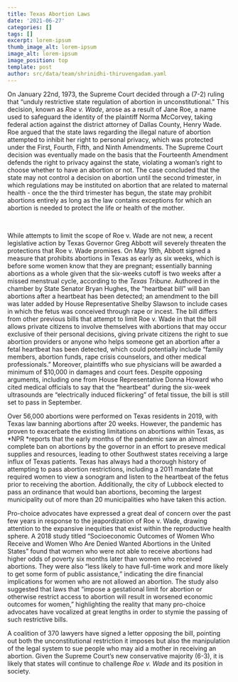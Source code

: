 ```yaml
---
title: Texas Abortion Laws
date: '2021-06-27'
categories: []
tags: []
excerpt: lorem-ipsum
thumb_image_alt: lorem-ipsum
image_alt: lorem-ipsum
image_position: top
template: post
author: src/data/team/shrinidhi-thiruvengadam.yaml
---
```

On January 22nd, 1973, the Supreme Court decided through a (7-2) ruling that “unduly restrictive state regulation of abortion in unconstitutional.” This decision, known as *Roe v. Wade*, arose as a result of Jane Roe, a name used to safeguard the identity of the plaintiff Norma McCorvey, taking federal action against the district attorney of Dallas County, Henry Wade. Roe argued that the state laws regarding the illegal nature of abortion attempted to inhibit her right to personal privacy, which was protected under the First, Fourth, Fifth, and Ninth Amendments. The Supreme Court decision was eventually made on the basis that the Fourteenth Amendment defends the right to privacy against the state, violating a woman’s right to choose whether to have an abortion or not. The case concluded that the state may not control a decision on abortion until the second trimester, in which regulations may be instituted on abortion that are related to maternal health - once the the third trimester has begun, the state may prohibit abortions entirely as long as the law contains exceptions for which an abortion is needed to protect the life or health of the mother.  

 

While attempts to limit the scope of Roe v. Wade are not new, a recent legislative action by Texas Governor Greg Abbott will severely threaten the protections that Roe v. Wade promises. On May 19th, Abbott signed a measure that prohibits abortions in Texas as early as six weeks, which is before some women know that they are pregnant; essentially banning abortions as a whole given that the six-weeks cutoff is two weeks after a missed menstrual cycle, according to the *Texas Tribune*. Authored in the chamber by State Senator Bryan Hughes, the “heartbeat bill” will ban abortions after a heartbeat has been detected; an amendment to the bill was later added by House Representative Shelby Slawson to include cases in which the fetus was conceived through rape or incest. The bill differs from other previous bills that attempt to limit Roe v. Wade in that the bill allows private citizens to involve themselves with abortions that may occur exclusive of their personal decisions, giving private citizens the right to sue abortion providers or anyone who helps someone get an abortion after a fetal heartbeat has been detected, which could potentially include “family members, abortion funds, rape crisis counselors, and other medical professionals.” Moreover, plaintiffs who sue physicians will be awarded a minimum of $10,000 in damages and court fees. Despite opposing arguments, including one from House Representative Donna Howard who cited medical officials to say that the “heartbeat” during the six-week ultrasounds are “electrically induced flickering” of fetal tissue, the bill is still set to pass in September.

Over 56,000 abortions were performed on Texas residents in 2019, with Texas law banning abortions after 20 weeks. However, the pandemic has proven to exacerbate the existing limitations on abortions within Texas, as *NPR *reports that the early months of the pandemic saw an almost complete ban on abortions by the governor in an effort to preseve medical supplies and resources, leading to other Southwest states receiving a large influx of Texas patients. Texas has always had a thorough history of attempting to pass abortion restrictions, including a 2011 mandate that required women to view a sonogram and listen to the heartbeat of the fetus prior to receiving the abortion. Additionally, the city of Lubbock elected to pass an ordinance that would ban abortions, becoming the largest municipality out of more than 20 municipalities who have taken this action.  

Pro-choice advocates have expressed a great deal of concern over the past few years in response to the jeapordization of Roe v. Wade, drawing attention to the expansive inequities that exist within the reproductive health sphere. A 2018 study titled “Socioeconomic Outcomes of Women Who Receive and Women Who Are Denied Wanted Abortions in the United States” found that women who were not able to receive abortions had higher odds of poverty six months later than women who received abortions. They were also “less likely to have full-time work and more likely to get some form of public assistance,” indicating the dire financial implications for women who are not allowed an abortion. The study also suggested that laws that “impose a gestational limit for abortion or otherwise restrict access to abortion will result in worsened economic outcomes for women,” highlighting the reality that many pro-choice advocates have vocalized at great lengths in order to stymie the passing of such restrictive bills. 

A coalition of 370 lawyers have signed a letter opposing the bill, pointing out both the unconstitutional restriction it imposes but also the manipulation of the legal system to sue people who may aid a mother in receiving an abortion. Given the Supreme Court’s new conservative majority (6-3), it is likely that states will continue to challenge *Roe v. Wade* and its position in society. 
